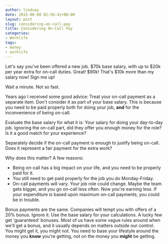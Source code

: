 ```yaml
---
author: lindsay
date: 2015-06-08 02:56:41+00:00
layout: post
slug: considering-on-call-pay
title: Considering On-Call Pay
categories:
- Worklife
tags:
- money
- worklife
---
```


Let's say you've been offered a new job. $70k base salary, with up to $20k per year extra for on-call duties. Great! $90k! That's $10k more than my salary now! Sign me up!

Wait a minute. Not so fast.

Years ago I received some good advice: Treat your on-call payment as a separate item. Don't consider it as part of your base salary. This is because you need to be paid properly both for doing your job, **and** for the inconvenience of being on-call.

Evaluate the base salary for what it is: Your salary for doing your day-to-day job. Ignoring the on-call part, did they offer you enough money for the role? Is it a good match for your experience?

Separately decide if the on-call payment is enough to justify being on-call. Does it represent a fair payment for the extra work?

Why does this matter? A few reasons:

* Being on-call has a big impact on your life, and you need to be properly paid for it.
* You still need to get paid properly for the job you do Monday-Friday.
* On-call payments will vary. Your job role could change. Maybe the team gets bigger, and you go on-call less often. Now you're earning less. If your expenditure is based upon maximum on-call payments, you could be in trouble.

Bonus payments are the same. Companies will tempt you with offers of a 20% bonus. Ignore it. Use the base salary for your calculations. A lucky few get 'guaranteed' bonuses. Most of us have some vague rules around when we'll get a bonus, and it usually depends on matters outside our control. You might get it, you might not. You need to base your lifestyle around the money you **know** you're getting, not on the money you **might** be getting.

